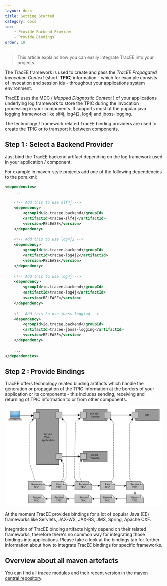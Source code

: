 ```yaml
---
layout: docs
title: Getting Started
category: docs
toc:
    - Provide Backend Provider
    - Provide Bindings
order: 10
---
```


> This article explains how you can easily integrate TracEE into your projects.

The TracEE framework is used to create and pass the _TracEE Propagated Invocation Context_ (short: __TPIC__) information - which for example consists of invocation and session ids - throughout your applications system environment. 

TracEE uses the MDC ( _Mapped Diagnostic Context_ ) of your applications underlying log framework to store the TPIC during the invocation processing in your components. It supports most of the popular java logging frameworks like slf4j, log4j2, log4j and jboss-logging.

The technology / framework related TracEE binding providers are used to create the TPIC or to transport it between components. 

## Step 1 : Select a Backend Provider

Just bind the TracEE backend artifact depending on the log framework used in your application / component.

For example in maven-style projects add one of the following dependencies to the pom.xml:

```xml
<dependencies>
    ...
    
    <!-- Add this to use slf4j -->
    <dependency>
        <groupId>io.tracee.backend</groupId>
        <artifactId>tracee-slf4j</artifactId>
        <version>RELEASE</version>
    </dependency>
    
    <!-- Add this to use log4j2 -->
    <dependency>
        <groupId>io.tracee.backend</groupId>
        <artifactId>tracee-log4j2</artifactId>
        <version>RELEASE</version>
    </dependency>
    
    <!-- Add this to use log4j -->
    <dependency>
        <groupId>io.tracee.backend</groupId>
        <artifactId>tracee-log4j</artifactId>
        <version>RELEASE</version>
    </dependency>
    
    <!-- Add this to use jboss logging -->
    <dependency>
        <groupId>io.tracee.backend</groupId>
        <artifactId>tracee-jboss-logging</artifactId>
        <version>RELEASE</version>
    </dependency>
        
    ...
</dependencies>
```

## Step 2 : Provide Bindings
TracEE offers technology related binding artifacts which handle the generation or propagation of the TPIC information at the borders of your application or its components - this includes sending, receiving and returning of TPIC information to or from other components.

<img src="/assets/img/docs/gettingStarted_tpic_propagation.svg" />

At the moment TracEE provides bindings for a lot of popular Java (EE) frameworks like Servlets, JAX-WS, JAX-RS, JMS, Spring, Apache CXF.

Integration of TracEE binding artifacts highly depend on their related frameworks, therefore there's no common way for integrating those bindings into applications.
Please take a look at the bindings tab for further information about how to integrate TracEE bindings for specific frameworks.

## Overview about all maven artefacts
<!--- todo: find a way to determine last project version -->
You can find all tracee modules and their recent version in the [maven central repository](http://search.maven.org/#search|ga|1|g%3Aio.tracee.**%20AND%20v%3A%220.11.0%22%20AND%20%28p%3A%22bundle%22%20OR%20p%3A%22jar%22%29).